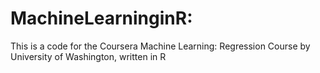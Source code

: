 MachineLearninginR:
==============================

This is a code for the Coursera Machine Learning: Regression Course by University of Washington, written in R
